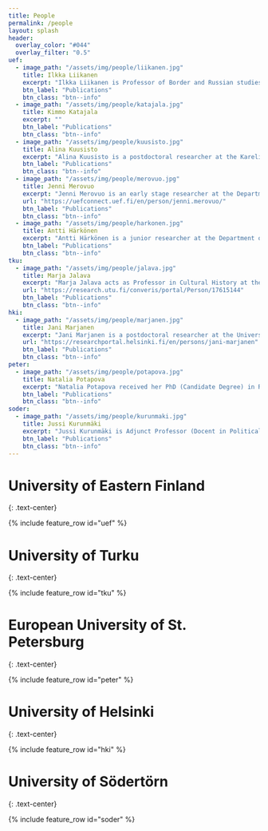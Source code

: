 ```yaml
---
title: People
permalink: /people
layout: splash
header:
  overlay_color: "#044"
  overlay_filter: "0.5"
uef:
  - image_path: "/assets/img/people/liikanen.jpg"
    title: Ilkka Liikanen
    excerpt: "Ilkka Liikanen is Professor of Border and Russian studies at the Karelian Institute, University of Eastern Finland and Docent in Political History at the University of Helsinki. In 2017 he worked as visiting scholar at Carleton University, Ottawa. He has published widely on nationalism and nation-building, social movements and political language as well as post-Soviet politics and borders. He is the editor of Routledge Borderlands Studies."
    btn_label: "Publications"
    btn_class: "btn--info"
  - image_path: "/assets/img/people/katajala.jpg"
    title: Kimmo Katajala
    excerpt: ""
    btn_label: "Publications"
    btn_class: "btn--info"
  - image_path: "/assets/img/people/kuusisto.jpg"
    title: Alina Kuusisto
    excerpt: "Alina Kuusisto is a postdoctoral researcher at the Karelian Institute, University of Eastern Finland. She gained her PhD in 2017 in Finnish History. She has studied higher education policy, Finnish and European policies of cross-border cooperation and local and regional history of North Karelia and Eastern Finland in 19th and 20th centuries. "
    btn_label: "Publications"
    btn_class: "btn--info"
  - image_path: "/assets/img/people/merovuo.jpg"
    title: Jenni Merovuo
    excerpt: "Jenni Merovuo is an early stage researcher at the Department of Geographical and Historical studies, University of Eastern Finland. In 2018, she was a visiting doctoral scholar at the University of Stockholm. She studies border history, and peripheral and from-below agency from the 18th century to the 20th century. Her PhD research focuses on border-building and belonging to a state on the Russo-Swedish borderland in the late-18th century."
    url: "https://uefconnect.uef.fi/en/person/jenni.merovuo/"
    btn_label: "Publications"
    btn_class: "btn--info"
  - image_path: "/assets/img/people/harkonen.jpg"
    title: Antti Härkönen
    excerpt: "Antti Härkönen is a junior researcher at the Department of Geographical and Historical Studies at the University of Eastern Finland specialising in digital humanities and pre- 20th century history. He is writing a dissertation on the use of geospatial analysis in historical research using the spatial segregation of religious groups of Vyborg as a case study."
    btn_label: "Publications"
    btn_class: "btn--info"
tku:
  - image_path: "/assets/img/people/jalava.jpg"
    title: Marja Jalava
    excerpt: "Marja Jalava acts as Professor in Cultural History at the School of History, Culture and Arts Studies at the University of Turku. She gained her PhD in 2005 at the University of Helsinki in Finnish and Scandinavian History. Her research interests lie in intellectual history, conceptual history, history of historiography, history of emotions, and the modern history of Finland and the Nordic countries."
    url: "https://research.utu.fi/converis/portal/Person/17615144"  
    btn_label: "Publications"
    btn_class: "btn--info"
hki:
  - image_path: "/assets/img/people/marjanen.jpg"
    title: Jani Marjanen
    excerpt: "Jani Marjanen is a postdoctoral researcher at the University of Helsinki from where he gained his PhD in 2014. In 2014-2015 he was visiting scholar at the Max Planck Institute for Human Development, Berlin. He specializes in late eighteenth-century and early nineteenth-century language of economic patriotism in Scandinavia, the theory and method of conceptual history, and public debate in Finland in the nineteenth century. He is one of the editors of Contributions to the History of Concepts (<https://www.berghahnjournals.com/view/journals/contributions/contributions-overview.xml>)."
    url: "https://researchportal.helsinki.fi/en/persons/jani-marjanen"  
    btn_label: "Publications"
    btn_class: "btn--info"
peter:
  - image_path: "/assets/img/people/potapova.jpg"
    title: Natalia Potapova
    excerpt: "Natalia Potapova received her PhD (Candidate Degree) in Russian history from the Russian Academy of Sciences in 2000, and currently is an associate professor at the European University at St.Petersburg and a research fellow at the Center "Res Publica". Her research interests concerns with the Russian History of XVIII-early XIX century in comparative perspective, the History of political concepts and Russian Republicanism, Cultural History. Natalia was a research fellow at the National Library of Russia and worked on the content analysis of Russian periodical press of the first half of XIX century. She is also interested in criticism of historical knowledge and participated in several international projects devoted to the historiography and contemporary historical thought."
    btn_label: "Publications"
    btn_class: "btn--info"
soder:
  - image_path: "/assets/img/people/kurunmaki.jpg"
    title: Jussi Kurunmäki
    excerpt: "Jussi Kurunmäki is Adjunct Professor (Docent in Political Science 2011 and in Political History 2018), working at Tampere University. Previously, he led a research project at the University of Helsinki. He has for many years worked as a research fellow and lecturer at the Department of Political Science, Stockholm University, and at the Institute of Contemporary History, Södertörn University. His main fields of research include nineteenth- and twentieth-century conceptual history and the political rhetoric of isms. He is one of the editors of the Finnish anthology of conceptual history Käsitteet liikkeessä (Concepts in Motion) (2003), Rhetorics of Nordic Democracy (2010), Democracy in Modern Europe: A Conceptual History (2018), and the special issue on the political rhetoric of isms in Journal of Political Ideologies (2018). Kurunmäki is the chairperson of the international network Concepta – International Research Seminars in Conceptual History and Political Thought."
    btn_label: "Publications"
    btn_class: "btn--info"
---
```


# University of Eastern Finland
{: .text-center}

{% include feature_row id="uef" %}

# University of Turku
{: .text-center}

{% include feature_row id="tku" %}

# European University of St. Petersburg
{: .text-center}

{% include feature_row id="peter" %}

# University of Helsinki
{: .text-center}

{% include feature_row id="hki" %}

# University of Södertörn
{: .text-center}

{% include feature_row id="soder" %}
